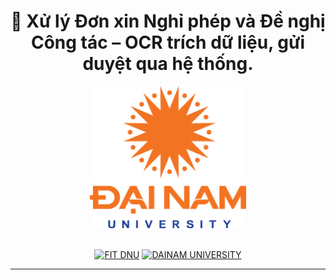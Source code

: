 <h1 align="center">
🚗 Xử lý Đơn xin Nghỉ phép và Đề nghị Công tác – OCR trích dữ liệu, gửi duyệt qua hệ thống.
</h1>
<div align="center">
  <img src="README/logoDaiNam.png" alt="DaiNam University Logo" width="250">
</div>
<br>
<div align="center">

[![FIT DNU](https://img.shields.io/badge/-FIT%20DNU-28a745?style=for-the-badge)](https://fitdnu.net/)
[![DAINAM UNIVERSITY](https://img.shields.io/badge/-DAINAM%20UNIVERSITY-dc3545?style=for-the-badge)](https://dainam.edu.vn/vi)

</div>


<hr>